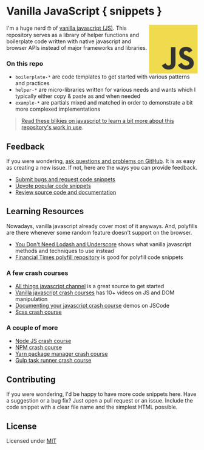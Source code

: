 # Vanilla JavaScript { snippets }

[<img align="right" alt="JavaScript" width="128rem" src="https://raw.githubusercontent.com/github/explore/80688e429a7d4ef2fca1e82350fe8e3517d3494d/topics/javascript/javascript.png"  />][all-things-js]

I'm a huge nerd :nerd_face: of [vanilla javascript (JS)][all-things-js]. This repository serves as a library of helper functions and boilerplate code written with native javascript and browser APIs instead of major frameworks and libraries.

### On this repo

- `boilerplate-*` are code templates to get started with various patterns and practices
- `helper-*` are micro-libraries written for various needs and wants which I typically either copy & paste as and when needed
- `example-*` are partials mixed and matched in order to demonstrate a bit more complexed implementations

> [Read these blikies on javascript to learn a bit more about this repository's work in use][js-bliki].

## Feedback

If you were wondering, [ask questions and problems on GitHub][ama]. It is as easy as creating a new issue. If not, here are the ways you can provide feedback.

- [Submit bugs and request code snippets][new-issue]
- [Upvote popular code snippets][openned-issues]
- [Review source code and documentation][pull-requests]

## Learning Resources

Nowadays, vanilla javascript already cover most of it anyways. And, polyfills are there whenever some random feature doesn't support on the browser.

- [You Don't Need Lodash and Underscore][learning-yagni-repo] shows what vanilla javascript methods and techniques to use instead
- [Financial Times polyfill repository][learning-polyfills-repo] is good for polyfill code snippets

### A few crash courses

- [All things javascript channel][cc-all-things-js] is a great source to get started
- [Vanilla javascript crash courses][cc-vanilla-js] has 10+ videos on JS and DOM manipulation
- [Documenting your javascript crash course][cc-jsdoc] demos on JSCode
- [Scss crash course][cc-scss]

### A couple of more

- [Node JS crash course][cc-nodejs]
- [NPM crash course][cc-npm]
- [Yarn package manager crash course][cc-yarn]
- [Gulp task runner crash course][cc-gulp]

## Contributing

If you were wondering, I'd be happy to have more code snippets here. Have a suggestion or a bug fix? Just open a pull request or an issue. Include the code snippet with a clear file name and the simplest HTML possible.

## License

Licensed under [MIT][lic]

[lic]: LICENSE
[all-things-js]: https://github.com/topics/javascript?l=javascript
[ama]: https://github.com/kosalanuwan/ama/#readme
[js-bliki]: https://kosalanuwan.github.io/bliki/#javascript
[new-issue]: https://github.com/kosalanuwan/vanilla-js-snippets/issues/new
[openned-issues]: https://github.com/kosalanuwan/vanilla-js-snippets/issues
[pull-requests]: https://github.com/kosalanuwan/vanilla-js-snippets/pulls
[learning-yagni-repo]: https://github.com/you-dont-need/You-Dont-Need-Lodash-Underscore/#readme
[learning-polyfills-repo]: https://github.com/Financial-Times/polyfill-library
[cc-all-things-js]: https://www.youtube.com/c/AllThingsJavaScriptLLC/playlists
[cc-vanilla-js]: https://www.youtube.com/playlist?list=PLillGF-RfqbbnEGy3ROiLWk7JMCuSyQtX
[cc-jsdoc]: https://www.youtube.com/watch?v=YK-GurROGIg
[cc-scss]: https://www.youtube.com/watch?v=nu5mdN2JIwM
[cc-nodejs]: https://www.youtube.com/watch?v=fBNz5xF-Kx4
[cc-npm]: https://www.youtube.com/watch?v=jHDhaSSKmB0
[cc-yarn]: https://www.youtube.com/watch?v=g9_6KmiBISk
[cc-gulp]: https://www.youtube.com/watch?v=1rw9MfIleEg